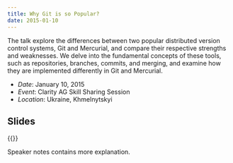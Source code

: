 ```yaml
---
title: Why Git is so Popular?
date: 2015-01-10
---
```


The talk explore the differences between two popular distributed version control systems, Git and Mercurial, and compare their respective strengths and weaknesses. We delve into the fundamental concepts of these tools, such as repositories, branches, commits, and merging, and examine how they are implemented differently in Git and Mercurial.

* _Date_: January 10, 2015
* _Event_: Clarity AG Skill Sharing Session
* _Location_: Ukraine, Khmelnytskyi

## Slides

<!-- Presentation saved on Drive oleksandr.redko [at] clarity-ag.net -->
{{<gslides src="https://docs.google.com/presentation/d/e/2PACX-1vTRyomHmMf1G2o-W7cTw6uLJ22xVCSwWjFb9jbg0eirnDoFUCffXcA4PjpCRY0KyjGfwl59LPBQwp8p/embed?start=false&loop=false&delayms=3000" >}}

Speaker notes contains more explanation.
